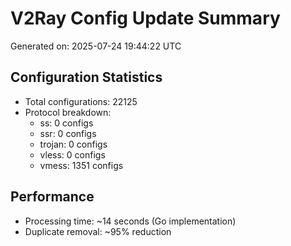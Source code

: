 # V2Ray Config Update Summary
Generated on: 2025-07-24 19:44:22 UTC

## Configuration Statistics
- Total configurations: 22125
- Protocol breakdown:
  - ss: 0 configs
  - ssr: 0 configs
  - trojan: 0 configs
  - vless: 0 configs
  - vmess: 1351 configs

## Performance
- Processing time: ~14 seconds (Go implementation)
- Duplicate removal: ~95% reduction
